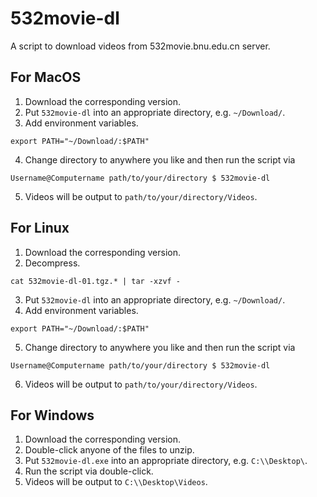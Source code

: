 # 532movie-dl
A script to download videos from 532movie.bnu.edu.cn server.
## For MacOS
1. Download the corresponding version.
2. Put `532movie-dl` into an appropriate directory, e.g. `~/Download/`.
3. Add environment variables.
```
export PATH="~/Download/:$PATH"
```
4. Change directory to anywhere you like and then run the script via
```
Username@Computername path/to/your/directory $ 532movie-dl
```
5. Videos will be output to `path/to/your/directory/Videos`.
## For Linux
1. Download the corresponding version.
2. Decompress.
```
cat 532movie-dl-01.tgz.* | tar -xzvf -
```
3. Put `532movie-dl` into an appropriate directory, e.g. `~/Download/`.
4. Add environment variables.
```
export PATH="~/Download/:$PATH"
```
5. Change directory to anywhere you like and then run the script via
```
Username@Computername path/to/your/directory $ 532movie-dl
```
6. Videos will be output to `path/to/your/directory/Videos`.
## For Windows
1. Download the corresponding version.
2. Double-click anyone of the files to unzip.
3. Put `532movie-dl.exe` into an appropriate directory, e.g. `C:\\Desktop\`.
4. Run the script via double-click.
5. Videos will be output to `C:\\Desktop\Videos`.
